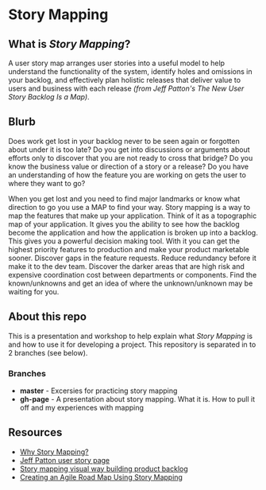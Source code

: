 # Story Mapping

## What is *Story Mapping*?

A user story map arranges user stories into a useful model to help understand the functionality of the system, identify holes and omissions in your backlog, and effectively plan holistic releases that deliver value to users and business with each release *(from Jeff Patton's The New User Story Backlog Is a Map)*.

## Blurb 

Does work get lost in your backlog never to be seen again or forgotten about under it is too late? Do you get into discussions or arguments about efforts only to discover that you are not ready to cross that bridge? Do you know the business value or direction of a story or a release? Do you have an understanding of how the feature you are working on gets the user to where they want to go? 

When you get lost and you need to find major landmarks or know what direction to go you use a MAP to find your way. Story mapping is a way to map the features that make up your application. Think of it as a topographic map of your application. It gives you the ability to see how the backlog become the application and how the application is broken up into a backlog. This gives you a powerful decision making tool. With it you can get the highest priority features to production and make your product marketable sooner. Discover gaps in the feature requests. Reduce redundancy before it make it to the dev team. Discover the darker areas that are high risk and expensive coordination cost between departments or components. Find the known/unknowns and get an idea of where the unknown/unknown may be waiting for you. 


## About this repo

This is a presentation and workshop  to help explain what *Story Mapping* is and how to use it for developing a project. This repository is separated in to 2 branches (see below).

### Branches

* **master** - Excersies for practicing story mapping
* **gh-page** - A presentation about story mapping. What it is. How to pull it off and my experiences with mapping

## Resources

* [Why Story Mapping?](https://chrismarksus.github.io/presentation-story-mapping/#/)
* [Jeff Patton user story page](http://jpattonassociates.com/user-story-mapping/)
* [Story mapping visual way building product backlog](https://www.thoughtworks.com/insights/blog/story-mapping-visual-way-building-product-backlog)
* [Creating an Agile Road Map Using Story Mapping](https://www.scrumalliance.org/community/articles/2013/august/creating-an-agile-roadmap-using-story-mapping)
